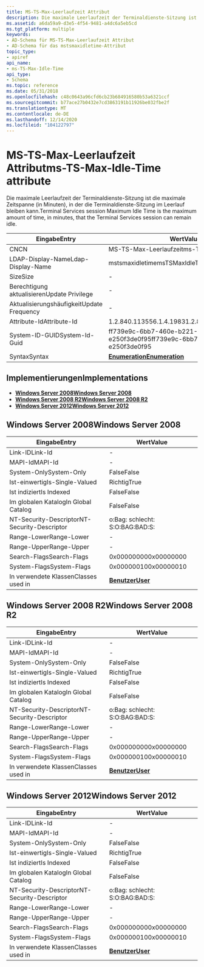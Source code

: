```yaml
---
title: MS-TS-Max-Leerlaufzeit Attribut
description: Die maximale Leerlaufzeit der Terminaldienste-Sitzung ist die maximale Zeitspanne (in Minuten), in der die Terminaldienste-Sitzung im Leerlauf bleiben kann.
ms.assetid: a6da59a9-d3e5-4f54-9481-a4dc6a5eb5cd
ms.tgt_platform: multiple
keywords:
- AD-Schema für MS-TS-Max-Leerlaufzeit Attribut
- AD-Schema für das mstsmaxidletime-Attribut
topic_type:
- apiref
api_name:
- ms-TS-Max-Idle-Time
api_type:
- Schema
ms.topic: reference
ms.date: 05/31/2018
ms.openlocfilehash: c48c0643a96cfd6cb23b684916580b53a6321ccf
ms.sourcegitcommit: b77ace27b0432e7cd3863191b11926be032fbe2f
ms.translationtype: MT
ms.contentlocale: de-DE
ms.lasthandoff: 12/14/2020
ms.locfileid: "104122797"
---
```

# <a name="ms-ts-max-idle-time-attribute"></a><span data-ttu-id="10d00-105">MS-TS-Max-Leerlaufzeit Attribut</span><span class="sxs-lookup"><span data-stu-id="10d00-105">ms-TS-Max-Idle-Time attribute</span></span>

<span data-ttu-id="10d00-106">Die maximale Leerlaufzeit der Terminaldienste-Sitzung ist die maximale Zeitspanne (in Minuten), in der die Terminaldienste-Sitzung im Leerlauf bleiben kann.</span><span class="sxs-lookup"><span data-stu-id="10d00-106">Terminal Services session Maximum Idle Time is the maximum amount of time, in minutes, that the Terminal Services session can remain idle.</span></span>



| <span data-ttu-id="10d00-107">Eingabe</span><span class="sxs-lookup"><span data-stu-id="10d00-107">Entry</span></span> | <span data-ttu-id="10d00-108">Wert</span><span class="sxs-lookup"><span data-stu-id="10d00-108">Value</span></span> |
|-------------------|--------------------------------------|
| <span data-ttu-id="10d00-109">CN</span><span class="sxs-lookup"><span data-stu-id="10d00-109">CN</span></span>                | <span data-ttu-id="10d00-110">MS-TS-Max-Leerlaufzeit</span><span class="sxs-lookup"><span data-stu-id="10d00-110">ms-TS-Max-Idle-Time</span></span>                  |
| <span data-ttu-id="10d00-111">LDAP-Display-Name</span><span class="sxs-lookup"><span data-stu-id="10d00-111">Ldap-Display-Name</span></span> | <span data-ttu-id="10d00-112">mstsmaxidletime</span><span class="sxs-lookup"><span data-stu-id="10d00-112">msTSMaxIdleTime</span></span>                      |
| <span data-ttu-id="10d00-113">Size</span><span class="sxs-lookup"><span data-stu-id="10d00-113">Size</span></span>              | \-                                   |
| <span data-ttu-id="10d00-114">Berechtigung aktualisieren</span><span class="sxs-lookup"><span data-stu-id="10d00-114">Update Privilege</span></span>  | \-                                   |
| <span data-ttu-id="10d00-115">Aktualisierungshäufigkeit</span><span class="sxs-lookup"><span data-stu-id="10d00-115">Update Frequency</span></span>  | \-                                   |
| <span data-ttu-id="10d00-116">Attribute-Id</span><span class="sxs-lookup"><span data-stu-id="10d00-116">Attribute-Id</span></span>      | <span data-ttu-id="10d00-117">1.2.840.113556.1.4.1983</span><span class="sxs-lookup"><span data-stu-id="10d00-117">1.2.840.113556.1.4.1983</span></span>              |
| <span data-ttu-id="10d00-118">System-ID-GUID</span><span class="sxs-lookup"><span data-stu-id="10d00-118">System-Id-Guid</span></span>    | <span data-ttu-id="10d00-119">ff739e9c-6bb7-460e-b221-e250f3de0f95</span><span class="sxs-lookup"><span data-stu-id="10d00-119">ff739e9c-6bb7-460e-b221-e250f3de0f95</span></span> |
| <span data-ttu-id="10d00-120">Syntax</span><span class="sxs-lookup"><span data-stu-id="10d00-120">Syntax</span></span>            | [<span data-ttu-id="10d00-121">**Enumeration**</span><span class="sxs-lookup"><span data-stu-id="10d00-121">**Enumeration**</span></span>](s-enumeration.md) |



## <a name="implementations"></a><span data-ttu-id="10d00-122">Implementierungen</span><span class="sxs-lookup"><span data-stu-id="10d00-122">Implementations</span></span>

-   [<span data-ttu-id="10d00-123">**Windows Server 2008**</span><span class="sxs-lookup"><span data-stu-id="10d00-123">**Windows Server 2008**</span></span>](#windows-server-2008)
-   [<span data-ttu-id="10d00-124">**Windows Server 2008 R2**</span><span class="sxs-lookup"><span data-stu-id="10d00-124">**Windows Server 2008 R2**</span></span>](#windows-server-2008-r2)
-   [<span data-ttu-id="10d00-125">**Windows Server 2012**</span><span class="sxs-lookup"><span data-stu-id="10d00-125">**Windows Server 2012**</span></span>](#windows-server-2012)

## <a name="windows-server-2008"></a><span data-ttu-id="10d00-126">Windows Server 2008</span><span class="sxs-lookup"><span data-stu-id="10d00-126">Windows Server 2008</span></span>



| <span data-ttu-id="10d00-127">Eingabe</span><span class="sxs-lookup"><span data-stu-id="10d00-127">Entry</span></span> | <span data-ttu-id="10d00-128">Wert</span><span class="sxs-lookup"><span data-stu-id="10d00-128">Value</span></span> |
|------------------------|-----------------------------------|
| <span data-ttu-id="10d00-129">Link-ID</span><span class="sxs-lookup"><span data-stu-id="10d00-129">Link-Id</span></span>                | \-                                |
| <span data-ttu-id="10d00-130">MAPI-Id</span><span class="sxs-lookup"><span data-stu-id="10d00-130">MAPI-Id</span></span>                | \-                                |
| <span data-ttu-id="10d00-131">System-Only</span><span class="sxs-lookup"><span data-stu-id="10d00-131">System-Only</span></span>            | <span data-ttu-id="10d00-132">False</span><span class="sxs-lookup"><span data-stu-id="10d00-132">False</span></span>                             |
| <span data-ttu-id="10d00-133">Ist-einwertig</span><span class="sxs-lookup"><span data-stu-id="10d00-133">Is-Single-Valued</span></span>       | <span data-ttu-id="10d00-134">Richtig</span><span class="sxs-lookup"><span data-stu-id="10d00-134">True</span></span>                              |
| <span data-ttu-id="10d00-135">Ist indiziert</span><span class="sxs-lookup"><span data-stu-id="10d00-135">Is Indexed</span></span>             | <span data-ttu-id="10d00-136">False</span><span class="sxs-lookup"><span data-stu-id="10d00-136">False</span></span>                             |
| <span data-ttu-id="10d00-137">Im globalen Katalog</span><span class="sxs-lookup"><span data-stu-id="10d00-137">In Global Catalog</span></span>      | <span data-ttu-id="10d00-138">False</span><span class="sxs-lookup"><span data-stu-id="10d00-138">False</span></span>                             |
| <span data-ttu-id="10d00-139">NT-Security-Descriptor</span><span class="sxs-lookup"><span data-stu-id="10d00-139">NT-Security-Descriptor</span></span> | <span data-ttu-id="10d00-140">o:Bag: schlecht: S:</span><span class="sxs-lookup"><span data-stu-id="10d00-140">O:BAG:BAD:S:</span></span>                      |
| <span data-ttu-id="10d00-141">Range-Lower</span><span class="sxs-lookup"><span data-stu-id="10d00-141">Range-Lower</span></span>            | \-                                |
| <span data-ttu-id="10d00-142">Range-Upper</span><span class="sxs-lookup"><span data-stu-id="10d00-142">Range-Upper</span></span>            | \-                                |
| <span data-ttu-id="10d00-143">Search-Flags</span><span class="sxs-lookup"><span data-stu-id="10d00-143">Search-Flags</span></span>           | <span data-ttu-id="10d00-144">0x00000000</span><span class="sxs-lookup"><span data-stu-id="10d00-144">0x00000000</span></span>                        |
| <span data-ttu-id="10d00-145">System-Flags</span><span class="sxs-lookup"><span data-stu-id="10d00-145">System-Flags</span></span>           | <span data-ttu-id="10d00-146">0x00000010</span><span class="sxs-lookup"><span data-stu-id="10d00-146">0x00000010</span></span>                        |
| <span data-ttu-id="10d00-147">In verwendete Klassen</span><span class="sxs-lookup"><span data-stu-id="10d00-147">Classes used in</span></span>        | [<span data-ttu-id="10d00-148">**Benutzer**</span><span class="sxs-lookup"><span data-stu-id="10d00-148">**User**</span></span>](c-user.md)<br/> |



## <a name="windows-server-2008-r2"></a><span data-ttu-id="10d00-149">Windows Server 2008 R2</span><span class="sxs-lookup"><span data-stu-id="10d00-149">Windows Server 2008 R2</span></span>



| <span data-ttu-id="10d00-150">Eingabe</span><span class="sxs-lookup"><span data-stu-id="10d00-150">Entry</span></span> | <span data-ttu-id="10d00-151">Wert</span><span class="sxs-lookup"><span data-stu-id="10d00-151">Value</span></span> |
|------------------------|-----------------------------------|
| <span data-ttu-id="10d00-152">Link-ID</span><span class="sxs-lookup"><span data-stu-id="10d00-152">Link-Id</span></span>                | \-                                |
| <span data-ttu-id="10d00-153">MAPI-Id</span><span class="sxs-lookup"><span data-stu-id="10d00-153">MAPI-Id</span></span>                | \-                                |
| <span data-ttu-id="10d00-154">System-Only</span><span class="sxs-lookup"><span data-stu-id="10d00-154">System-Only</span></span>            | <span data-ttu-id="10d00-155">False</span><span class="sxs-lookup"><span data-stu-id="10d00-155">False</span></span>                             |
| <span data-ttu-id="10d00-156">Ist-einwertig</span><span class="sxs-lookup"><span data-stu-id="10d00-156">Is-Single-Valued</span></span>       | <span data-ttu-id="10d00-157">Richtig</span><span class="sxs-lookup"><span data-stu-id="10d00-157">True</span></span>                              |
| <span data-ttu-id="10d00-158">Ist indiziert</span><span class="sxs-lookup"><span data-stu-id="10d00-158">Is Indexed</span></span>             | <span data-ttu-id="10d00-159">False</span><span class="sxs-lookup"><span data-stu-id="10d00-159">False</span></span>                             |
| <span data-ttu-id="10d00-160">Im globalen Katalog</span><span class="sxs-lookup"><span data-stu-id="10d00-160">In Global Catalog</span></span>      | <span data-ttu-id="10d00-161">False</span><span class="sxs-lookup"><span data-stu-id="10d00-161">False</span></span>                             |
| <span data-ttu-id="10d00-162">NT-Security-Descriptor</span><span class="sxs-lookup"><span data-stu-id="10d00-162">NT-Security-Descriptor</span></span> | <span data-ttu-id="10d00-163">o:Bag: schlecht: S:</span><span class="sxs-lookup"><span data-stu-id="10d00-163">O:BAG:BAD:S:</span></span>                      |
| <span data-ttu-id="10d00-164">Range-Lower</span><span class="sxs-lookup"><span data-stu-id="10d00-164">Range-Lower</span></span>            | \-                                |
| <span data-ttu-id="10d00-165">Range-Upper</span><span class="sxs-lookup"><span data-stu-id="10d00-165">Range-Upper</span></span>            | \-                                |
| <span data-ttu-id="10d00-166">Search-Flags</span><span class="sxs-lookup"><span data-stu-id="10d00-166">Search-Flags</span></span>           | <span data-ttu-id="10d00-167">0x00000000</span><span class="sxs-lookup"><span data-stu-id="10d00-167">0x00000000</span></span>                        |
| <span data-ttu-id="10d00-168">System-Flags</span><span class="sxs-lookup"><span data-stu-id="10d00-168">System-Flags</span></span>           | <span data-ttu-id="10d00-169">0x00000010</span><span class="sxs-lookup"><span data-stu-id="10d00-169">0x00000010</span></span>                        |
| <span data-ttu-id="10d00-170">In verwendete Klassen</span><span class="sxs-lookup"><span data-stu-id="10d00-170">Classes used in</span></span>        | [<span data-ttu-id="10d00-171">**Benutzer**</span><span class="sxs-lookup"><span data-stu-id="10d00-171">**User**</span></span>](c-user.md)<br/> |



## <a name="windows-server-2012"></a><span data-ttu-id="10d00-172">Windows Server 2012</span><span class="sxs-lookup"><span data-stu-id="10d00-172">Windows Server 2012</span></span>



| <span data-ttu-id="10d00-173">Eingabe</span><span class="sxs-lookup"><span data-stu-id="10d00-173">Entry</span></span> | <span data-ttu-id="10d00-174">Wert</span><span class="sxs-lookup"><span data-stu-id="10d00-174">Value</span></span> |
|------------------------|-----------------------------------|
| <span data-ttu-id="10d00-175">Link-ID</span><span class="sxs-lookup"><span data-stu-id="10d00-175">Link-Id</span></span>                | \-                                |
| <span data-ttu-id="10d00-176">MAPI-Id</span><span class="sxs-lookup"><span data-stu-id="10d00-176">MAPI-Id</span></span>                | \-                                |
| <span data-ttu-id="10d00-177">System-Only</span><span class="sxs-lookup"><span data-stu-id="10d00-177">System-Only</span></span>            | <span data-ttu-id="10d00-178">False</span><span class="sxs-lookup"><span data-stu-id="10d00-178">False</span></span>                             |
| <span data-ttu-id="10d00-179">Ist-einwertig</span><span class="sxs-lookup"><span data-stu-id="10d00-179">Is-Single-Valued</span></span>       | <span data-ttu-id="10d00-180">Richtig</span><span class="sxs-lookup"><span data-stu-id="10d00-180">True</span></span>                              |
| <span data-ttu-id="10d00-181">Ist indiziert</span><span class="sxs-lookup"><span data-stu-id="10d00-181">Is Indexed</span></span>             | <span data-ttu-id="10d00-182">False</span><span class="sxs-lookup"><span data-stu-id="10d00-182">False</span></span>                             |
| <span data-ttu-id="10d00-183">Im globalen Katalog</span><span class="sxs-lookup"><span data-stu-id="10d00-183">In Global Catalog</span></span>      | <span data-ttu-id="10d00-184">False</span><span class="sxs-lookup"><span data-stu-id="10d00-184">False</span></span>                             |
| <span data-ttu-id="10d00-185">NT-Security-Descriptor</span><span class="sxs-lookup"><span data-stu-id="10d00-185">NT-Security-Descriptor</span></span> | <span data-ttu-id="10d00-186">o:Bag: schlecht: S:</span><span class="sxs-lookup"><span data-stu-id="10d00-186">O:BAG:BAD:S:</span></span>                      |
| <span data-ttu-id="10d00-187">Range-Lower</span><span class="sxs-lookup"><span data-stu-id="10d00-187">Range-Lower</span></span>            | \-                                |
| <span data-ttu-id="10d00-188">Range-Upper</span><span class="sxs-lookup"><span data-stu-id="10d00-188">Range-Upper</span></span>            | \-                                |
| <span data-ttu-id="10d00-189">Search-Flags</span><span class="sxs-lookup"><span data-stu-id="10d00-189">Search-Flags</span></span>           | <span data-ttu-id="10d00-190">0x00000000</span><span class="sxs-lookup"><span data-stu-id="10d00-190">0x00000000</span></span>                        |
| <span data-ttu-id="10d00-191">System-Flags</span><span class="sxs-lookup"><span data-stu-id="10d00-191">System-Flags</span></span>           | <span data-ttu-id="10d00-192">0x00000010</span><span class="sxs-lookup"><span data-stu-id="10d00-192">0x00000010</span></span>                        |
| <span data-ttu-id="10d00-193">In verwendete Klassen</span><span class="sxs-lookup"><span data-stu-id="10d00-193">Classes used in</span></span>        | [<span data-ttu-id="10d00-194">**Benutzer**</span><span class="sxs-lookup"><span data-stu-id="10d00-194">**User**</span></span>](c-user.md)<br/> |



 

 





